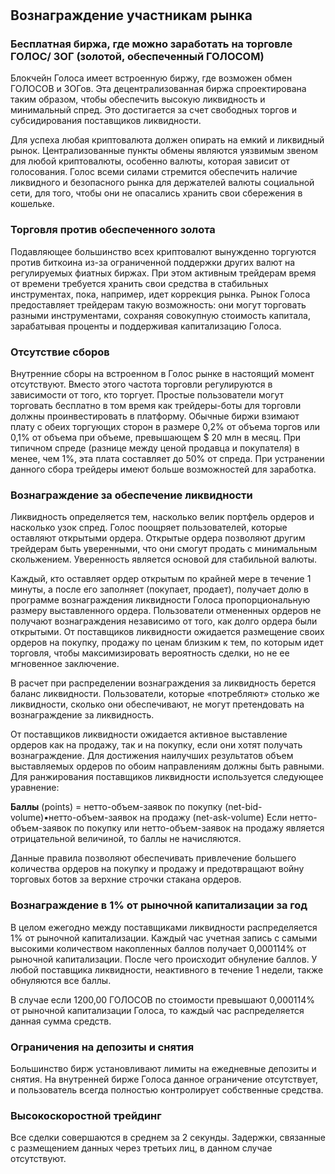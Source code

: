 #
## Вознаграждение участникам рынка


### Бесплатная биржа, где можно заработать на торговле ГОЛОС/ ЗОГ (золотой, обеспеченный ГОЛОСОМ) 

Блокчейн Голоса имеет встроенную биржу, где возможен обмен ГОЛОСОВ и ЗОГов. Эта децентрализованная биржа спроектирована таким образом, чтобы обеспечить высокую ликвидность и минимальный спред. Это достигается за счет свободных торгов и субсидирования поставщиков ликвидности.

Для успеха любая криптовалюта должен опирать на емкий и ликвидный рынок. Централизованные пункты обмены являются уязвимым звеном для любой криптовалюты, особенно валюты, которая зависит от голосования. Голос всеми силами стремится обеспечить наличие ликвидного и безопасного рынка для держателей валюты социальной сети, для того, чтобы они не опасались хранить свои сбережения в кошельке. 

### Торговля против обеспеченного золота 

Подавляющее большинство всех криптовалют вынужденно торгуются против биткоина из-за ограниченной поддержки других валют на регулируемых фиатных биржах. При этом активным трейдерам время от времени требуется хранить свои средства в стабильных инструментах, пока, например, идет коррекция рынка. Рынок Голоса предоставляет трейдерам такую возможность: они могут торговать разными инструментами, сохраняя совокупную стоимость капитала, зарабатывая проценты и поддерживая капитализацию Голоса.

### Отсутствие сборов

Внутренние сборы на встроенном в Голос рынке в настоящий момент отсутствуют. Вместо этого частота торговли регулируются в зависимости от того, кто торгует. Простые пользователи могут торговать бесплатно в том время как трейдеры-боты для торговли должны проинвестировать в платформу. Обычные биржи взимают плату с обеих торгующих сторон в размере 0,2% от объема торгов или 0,1% от объема при объеме, превышающем $ 20 млн в месяц. При типичном спреде (разнице между ценой продавца и покупателя) в менее, чем 1%, эта плата составляет до 50% от спреда. При устранении данного сбора трейдеры имеют больше возможностей для заработка. 

### Вознаграждение за обеспечение ликвидности

Ликвидность определяется тем, насколько велик портфель ордеров и насколько узок спред. Голос поощряет пользователей, которые оставляют открытыми ордера. Открытые ордера позволяют другим трейдерам быть уверенными, что они смогут продать с минимальным скольжением. Уверенность является основой для стабильной валюты.

Каждый, кто оставляет ордер открытым по крайней мере в течение 1 минуты, а после его заполняет (покупает, продает), получает долю в программе вознаграждения ликвидности Голоса пропорциональную размеру выставленного ордера. Пользователи отмененных ордеров не получают вознаграждения независимо от того, как долго ордера были открытыми. От поставщиков ликвидности ожидается размещение своих ордеров на покупку, продажу по ценам близким к тем, по которым идет торговля, чтобы максимизировать вероятность сделки, но не ее мгновенное заключение.

В расчет при распределении вознаграждения за ликвидность берется баланс ликвидности. Пользователи, которые «потребляют» столько же ликвидности, сколько они обеспечивают, не могут претендовать на вознаграждение за ликвидность.

От поставщиков ликвидности ожидается активное выставление ордеров как на продажу, так и на покупку, если они хотят получать вознаграждение. Для достижения наилучших результатов объем выставляемых ордеров по обоим направлениям должны быть равными. Для ранжирования поставщиков ликвидности используется следующее уравнение:

**Баллы** (points) = нетто-объем-заявок по покупку (net-bid-volume)•нетто-объем-заявок на продажу (net-ask-volume)
Если нетто-объем-заявок по покупку или нетто-объем-заявок на продажу является отрицательной величиной, то баллы не начисляются.

Данные правила позволяют обеспечивать привлечение большего количества ордеров на покупку и продажу и предотвращают войну торговых ботов за верхние строчки стакана ордеров.

### Вознаграждение в 1% от рыночной капитализации за год

В целом ежегодно между поставщиками ликвидности распределяется 1% от рыночной капитализации. Каждый час учетная запись с самыми высокими количеством накопленных баллов получает 0,000114% от рыночной капитализации. После чего происходит обнуление баллов. У любой поставщика ликвидности, неактивного в течение 1 недели, также обнуляются все баллы.

В случае если 1200,00 ГОЛОСОВ по стоимости превышают 0,000114% от рыночной капитализации Голоса, то каждый час распределяется данная сумма средств.

### Ограничения на депозиты и снятия

Большинство бирж установливают лимиты на ежедневные депозиты и снятия. На внутренней бирже Голоса данное ограничение отсутствует, и пользователь всегда полностью контролирует собственные средства.

### Высокоскоростной трейдинг

Все сделки совершаются в среднем за 2 секунды. Задержки, связанные с размещением данных через третьих лиц, в данном случае отсутствуют. 




